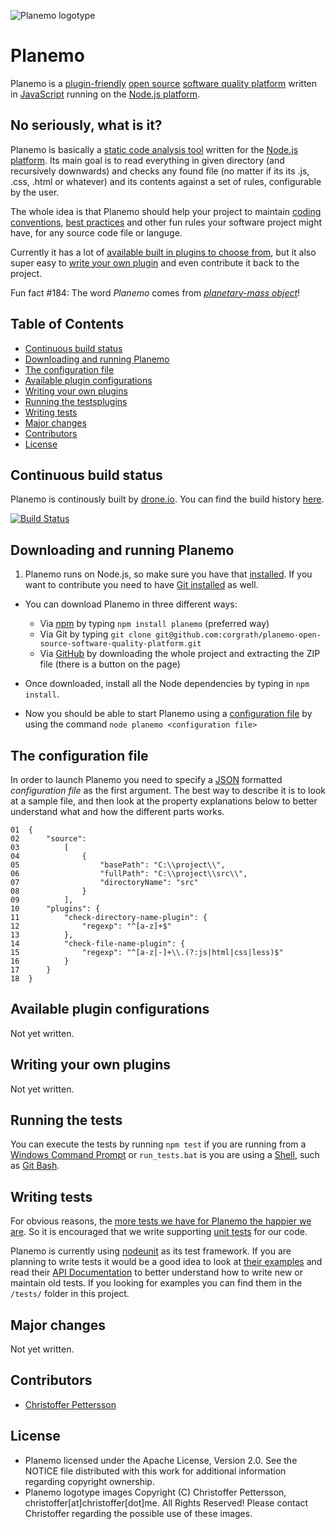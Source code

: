 ![Planemo logotype](https://raw.github.com/corgrath/planemo-javascript-open-source-software-quality-platform/master/resources/planemo_github_version.png)



Planemo
=================================================
Planemo is a [plugin-friendly][07] [open source][06] [software quality platform][09] written in [JavaScript][11] running on the [Node.js platform][01].



No seriously, what is it?
-------------------------------------------------
Planemo is basically a [static code analysis tool][14] written for the [Node.js platform][01]. Its main goal is to read everything in given directory (and recursively downwards) and
checks any found file (no matter if its its .js, .css, .html or whatever) and its contents against a set of rules, configurable by the user.

The whole idea is that Planemo should help your project to maintain [coding conventions][02], [best practices][03] and other fun rules your software project might have, for any source code file or languge.

Currently it has a lot of [available built in plugins to choose from][TOC-00], but it also super easy to [write your own plugin][05] and even contribute it back to the project.

Fun fact #184: The word *Planemo* comes from *[planetary-mass object][08]*!



Table of Contents
-------------------------------------------------
 * [Continuous build status][TOC-01]
 * [Downloading and running Planemo](#downloading-and-running-planemo)
 * [The configuration file](#the-configuration-file)
 * [Available plugin configurations][TOC-00]
 * [Writing your own plugins](#writing-your-own-plugins)
 * [Running the testsplugins](#running-the-tests)
 * [Writing tests](#writing-tests)
 * [Major changes](#major-changes)
 * [Contributors](#contributors)
 * [License](#license)



Continuous build status
-------------------------------------------------
Planemo is continously built by [drone.io][16]. You can find the build history [here][15].

[![Build Status](https://drone.io/github.com/corgrath/planemo-open-source-software-quality-platform/status.png)](https://drone.io/github.com/corgrath/planemo-open-source-software-quality-platform/latest)






Downloading and running Planemo
-------------------------------------------------

 1. Planemo runs on Node.js, so make sure you have that [installed][20]. If you want to contribute you need to
have [Git installed][21] as well.

 * You can download Planemo in three different ways:

    * Via [npm][10] by typing `npm install planemo` (preferred way)
    * Via Git by typing `git clone git@github.com:corgrath/planemo-open-source-software-quality-platform.git`
    * Via [GitHub][04] by downloading the whole project and extracting the ZIP file (there is a button on the page)

 * Once downloaded, install all the Node dependencies by typing in `npm install`.

 * Now you should be able to start Planemo using a [configuration file][23] by using the command `node planemo <configuration file>`



The configuration file
-------------------------------------------------
In order to launch Planemo you need to specify a [JSON][13] formatted *configuration file* as the first argument. The best way to describe it is to look at a sample file, and then
look at the property explanations below to better understand what and how the different parts works.

	01	{
	02		"source":
	03			[
	04				{
	05					"basePath": "C:\\project\\",
	06					"fullPath": "C:\\project\\src\\",
	07					"directoryName": "src"
	08				}
	09			],
	10		"plugins": {
	11			"check-directory-name-plugin": {
	12				"regexp": "^[a-z]+$"
	13			},
	14			"check-file-name-plugin": {
	15				"regexp": "^[a-z|-]+\\.(?:js|html|css|less)$"
	16			}
	17		}
	18	}



Available plugin configurations
-------------------------------------------------
Not yet written.



Writing your own plugins
-------------------------------------------------
Not yet written.



Running the tests
-------------------------------------------------
You can execute the tests by running `npm test` if you are running from a [Windows Command Prompt][27] or `run_tests.bat` is you are using a [Shell][26], such as [Git Bash][12].





Writing tests
-------------------------------------------------
For obvious reasons, the [more tests we have for Planemo the happier we are][18]. So it is encouraged that we write supporting [unit tests][17] for our code.

Planemo is currently using [nodeunit][24] as its test framework. If you are planning to write tests it would be a good idea to look at [their examples][19] and read
their [API Documentation][25] to better understand how to write new or maintain old tests. If you looking for examples you can find them in the `/tests/` folder in this project.



Major changes
-------------------------------------------------
Not yet written.



Contributors
-------------------------------------------------
 * [Christoffer Pettersson][C00]


License
-------------------------------------------------
 * Planemo licensed under the Apache License, Version 2.0. See the NOTICE file distributed with this work for additional information regarding copyright ownership.
 * Planemo logotype images Copyright (C) Christoffer Pettersson, christoffer[at]christoffer[dot]me. All Rights Reserved! Please contact Christoffer regarding the possible use of these images.




[01]: http://nodejs.org/
[02]: http://en.wikipedia.org/wiki/Coding_conventions
[03]: http://en.wikipedia.org/wiki/Best_practice
[04]: http://www.github.com/
[05]: #writing-your-own-plugins
[06]: http://en.wikipedia.org/wiki/Open-source_software
[07]: http://en.wikipedia.org/wiki/Plug-in_%28computing%29
[08]: http://en.wikipedia.org/wiki/Planemo#Planetary-mass_objects
[09]: http://en.wikipedia.org/wiki/Software_quality
[10]: https://npmjs.org/
[11]: http://en.wikipedia.org/wiki/JavaScript
[12]: http://git-scm.com/downloads
[13]: http://en.wikipedia.org/wiki/JSON
[14]: http://en.wikipedia.org/wiki/Static_code_analysis
[15]: https://drone.io/github.com/corgrath/planemo-open-source-software-quality-platform
[16]: http://www.drone.io/
[17]: http://en.wikipedia.org/wiki/Unit_testing
[18]: http://en.wikipedia.org/wiki/Unit_testing#Benefits
[19]: https://github.com/caolan/nodeunit#usage
[20]: http://nodejs.org/
[21]: https://help.github.com/articles/set-up-git/
[22]: https://github.com/corgrath/planemo-javascript-open-source-software-quality-platform/archive/master.zip
[23]: #the-configuration-file
[24]: https://github.com/caolan/nodeunit
[25]: https://github.com/caolan/nodeunit#api-documentation
[26]: http://en.wikipedia.org/wiki/Shell_%28computing%29
[27]: http://en.wikipedia.org/wiki/Command_Prompt



[TOC-00]: #available-plugin-configurations
[TOC-01]: #continuous-build-status



[C00]: http://www.christoffer.me/